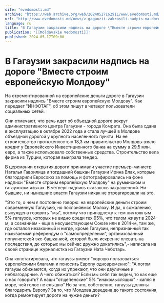 ```yaml
---
site: "evedomosti.md"
archive: "https://web.archive.org/web/20240527162911/www.evedomosti.md/news/v-gagauzii-zakrasili-nadpis-na-doroge-vmeste-stroim-evropejs"
url: "http://www.evedomosti.md/news/v-gagauzii-zakrasili-nadpis-na-doroge-vmeste-stroim-evropejs"
language: ru
title: "В Гагаузии закрасили надпись на дороге \"Вместе строим европейскую Молдову\""
publication: '[[Moldavskie Vedomosti]]'
published: 2024-05-17T09:00
---
```


# В Гагаузии закрасили надпись на дороге "Вместе строим европейскую Молдову"

На отремонтированной на европейские деньги дороге в Гагаузии закрасили надпись "Вместе строим европейскую Молдову". Как передает "ИНФОТАГ", об этом пишут в четверг пользователи социальных сетей.

Они отмечают, что речь идет об объездной дороге вокруг административного центра Гагаузии - города Комрата. Она была сдана в эксплуатацию в октябре 2022 года и стала лучшей в Молдове объездной дорогой у крупного населенного пункта. На ее строительство протяженностью 18,3 км правительство Молдовы взяло кредит у Европейского Инвестиционного банка на сумму в 29,5 млн. евро, а также использовало собственные средства. Строительство вела фирма из Турции, которая выиграла тендер.

В церемонии открытия дороги принимали участие премьер-министр Наталья Гаврилица и тогдашний башкан Гагаузии Ирина Влах, которые благодарили Евросоюз за помощь и фотографировались на фоне надписи "Вместе строим европейскую Молдову" на румынском и гагаузском языках. В четверг надпись оказалось закрашенной. Ни бывшие, ни нынешние власти Гагаузии никак не отреагировали на это.

"Это то, о чем я постоянно говорю: на европейские деньги строим современную Гагаузию, но поклоняемся Молоху. И да, к сожалению, вынуждена говорить "мы", потому что принадлежу к тем ничтожным 5% гагаузов, которых не видно среди тех 95%, что телом живут в 2024-м, а сознанием - еще в несуществующем Союзе или в 2014-м, там же, где остался незаконный и нигде, кроме Гагаузии, непризнанный так называемый референдум о "самоопределении", организованный популистской экс-башканкой, которой было искренне плевать на последствия, до которых мы сейчас дружно докатились",- написала на своей странице журналистка из Гагаузии Ната Чеботарь.

Она констатировала, что гагаузы умеют "хорошо пользоваться европейскими благами и поносить Европу одновременно": "А потом гагаузы обижаются, когда их упрекают, что они двуличные и неблагодарные. А чего обижаться? Если мы себя так ведем, то как еще о нас говорить? А наши "отщепенские" 5% "инакомыслящих" - капля в море, чей голос не слышно".Но за что, собственно, гагаузы должны благодарить Европу? За то, что Молдова доведена до такого состояния, когда ремонтирует дороги на чужие деньги?